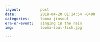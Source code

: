 ```yaml
---
layout:         post
date:           2018-04-20 01:14:54 -0400
categories:     loona jinsoul
era-or-event:   singing in the rain
img:            loona-soul-fish.jpg

---
```

